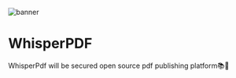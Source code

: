 ![banner](https://i.postimg.cc/7PtJTPMG/Frame-1.png)
# WhisperPDF
WhisperPdf will be secured open source pdf publishing platform📚🧡
